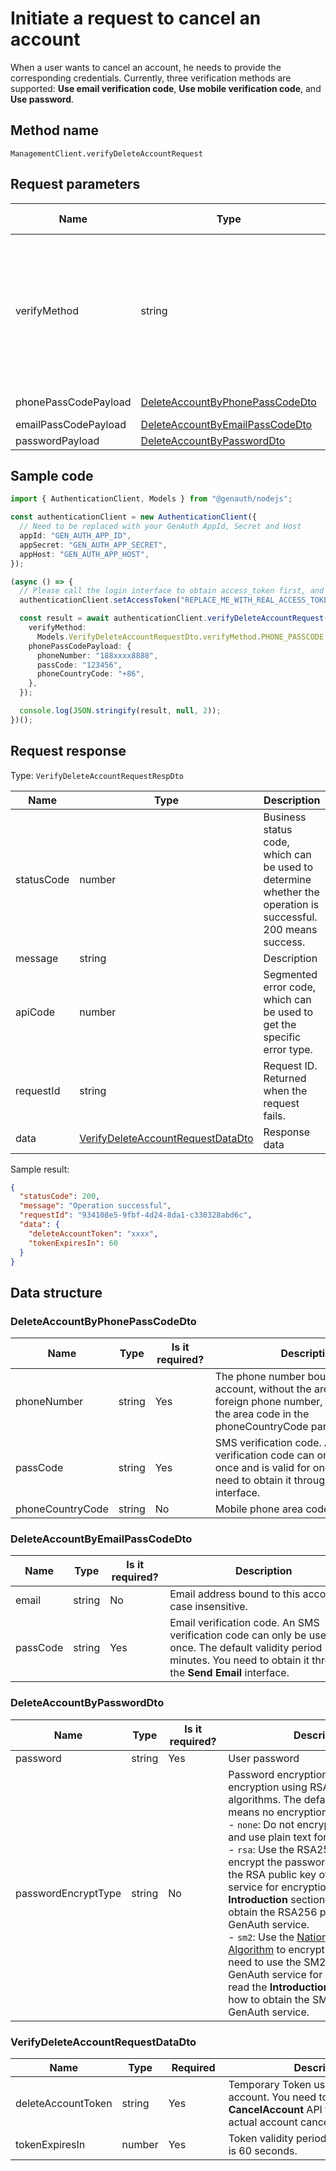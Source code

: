 # Initiate a request to cancel an account

<!--
Warning⚠️:
Do not modify this document directly,
https://github.com/Authing/authing-docs-factory
Use this project to generate
-->

<LastUpdated />

When a user wants to cancel an account, he needs to provide the corresponding credentials. Currently, three verification methods are supported: **Use email verification code**, **Use mobile verification code**, and **Use password**.

## Method name

`ManagementClient.verifyDeleteAccountRequest`

## Request parameters

| Name                 | Type                                                                           | <div style="width:80px">Required</div> | <div style="width:60px">Default value</div> | <div style="width:300px">Description</div>                                                                                                                                                                                                                                                                                                         | <div style="width:200px">Sample value</div> |
| -------------------- | ------------------------------------------------------------------------------ | -------------------------------------- | ------------------------------------------- | -------------------------------------------------------------------------------------------------------------------------------------------------------------------------------------------------------------------------------------------------------------------------------------------------------------------------------------------------- | ------------------------------------------- |
| verifyMethod         | string                                                                         | yes                                    | -                                           | Account deregistration verification method:<br>- `PHONE_PASSCODE`: Use phone number verification code method for verification. <br>- `EMAIL_PASSCODE`: Use email verification code method for verification. <br>- `PASSWORD`: If the user has neither a phone number nor an email bound, the password can be used as the verification method. <br> | `PHONE_PASSCODE`                            |
| phonePassCodePayload | <a href="#DeleteAccountByPhonePassCodeDto">DeleteAccountByPhonePassCodeDto</a> | No                                     | -                                           | Data verified by phone number verification code                                                                                                                                                                                                                                                                                                    |                                             |
| emailPassCodePayload | <a href="#DeleteAccountByEmailPassCodeDto">DeleteAccountByEmailPassCodeDto</a> | No                                     | -                                           | Data verified by email verification code                                                                                                                                                                                                                                                                                                           |                                             |
| passwordPayload      | <a href="#DeleteAccountByPasswordDto">DeleteAccountByPasswordDto</a>           | No                                     | -                                           | Data verified by password                                                                                                                                                                                                                                                                                                                          |                                             |

## Sample code

```ts
import { AuthenticationClient, Models } from "@genauth/nodejs";

const authenticationClient = new AuthenticationClient({
  // Need to be replaced with your GenAuth AppId, Secret and Host
  appId: "GEN_AUTH_APP_ID",
  appSecret: "GEN_AUTH_APP_SECRET",
  appHost: "GEN_AUTH_APP_HOST",
});

(async () => {
  // Please call the login interface to obtain access_token first, and call the setAccessToken method to set access_token
  authenticationClient.setAccessToken("REPLACE_ME_WITH_REAL_ACCESS_TOKEN");

  const result = await authenticationClient.verifyDeleteAccountRequest({
    verifyMethod:
      Models.VerifyDeleteAccountRequestDto.verifyMethod.PHONE_PASSCODE,
    phonePassCodePayload: {
      phoneNumber: "188xxxx8888",
      passCode: "123456",
      phoneCountryCode: "+86",
    },
  });

  console.log(JSON.stringify(result, null, 2));
})();
```

## Request response

Type: `VerifyDeleteAccountRequestRespDto`

| Name       | Type                                                                               | Description                                                                                                  |
| ---------- | ---------------------------------------------------------------------------------- | ------------------------------------------------------------------------------------------------------------ |
| statusCode | number                                                                             | Business status code, which can be used to determine whether the operation is successful. 200 means success. |
| message    | string                                                                             | Description                                                                                                  |
| apiCode    | number                                                                             | Segmented error code, which can be used to get the specific error type.                                      |
| requestId  | string                                                                             | Request ID. Returned when the request fails.                                                                 |
| data       | <a href="#VerifyDeleteAccountRequestDataDto">VerifyDeleteAccountRequestDataDto</a> | Response data                                                                                                |

Sample result:

```json
{
  "statusCode": 200,
  "message": "Operation successful",
  "requestId": "934108e5-9fbf-4d24-8da1-c330328abd6c",
  "data": {
    "deleteAccountToken": "xxxx",
    "tokenExpiresIn": 60
  }
}
```

## Data structure

### <a id="DeleteAccountByPhonePassCodeDto"></a> DeleteAccountByPhonePassCodeDto

| Name             | Type   | <div style="width:80px">Is it required?</div> | <div style="width:300px">Description</div>                                                                                                                      | <div style="width:200px">Sample value</div> |
| ---------------- | ------ | --------------------------------------------- | --------------------------------------------------------------------------------------------------------------------------------------------------------------- | ------------------------------------------- |
| phoneNumber      | string | Yes                                           | The phone number bound to this account, without the area code. If it is a foreign phone number, please specify the area code in the phoneCountryCode parameter. | `188xxxx8888`                               |
| passCode         | string | Yes                                           | SMS verification code. An SMS verification code can only be used once and is valid for one minute. You need to obtain it through the **Send SMS** interface.    | `123456`                                    |
| phoneCountryCode | string | No                                            | Mobile phone area code                                                                                                                                          | `+86`                                       |

### <a id="DeleteAccountByEmailPassCodeDto"></a> DeleteAccountByEmailPassCodeDto

| Name     | Type   | <div style="width:80px">Is it required?</div> | <div style="width:300px">Description</div>                                                                                                                                     | <div style="width:200px">Sample value</div> |
| -------- | ------ | --------------------------------------------- | ------------------------------------------------------------------------------------------------------------------------------------------------------------------------------ | ------------------------------------------- |
| email    | string | No                                            | Email address bound to this account, case insensitive.                                                                                                                         |                                             |
| passCode | string | Yes                                           | Email verification code. An SMS verification code can only be used once. The default validity period is 5 minutes. You need to obtain it through the **Send Email** interface. |                                             |

### <a id="DeleteAccountByPasswordDto"></a> DeleteAccountByPasswordDto

| Name                | Type   | <div style="width:80px">Is it required?</div> | <div style="width:300px">Description</div>                                                                                                                                                                                                                                                                                                                                                                                                                                                                                                                                                                                                                                                                                                                                                | <div style="width:200px">Sample value</div> |
| ------------------- | ------ | --------------------------------------------- | ----------------------------------------------------------------------------------------------------------------------------------------------------------------------------------------------------------------------------------------------------------------------------------------------------------------------------------------------------------------------------------------------------------------------------------------------------------------------------------------------------------------------------------------------------------------------------------------------------------------------------------------------------------------------------------------------------------------------------------------------------------------------------------------- | ------------------------------------------- |
| password            | string | Yes                                           | User password                                                                                                                                                                                                                                                                                                                                                                                                                                                                                                                                                                                                                                                                                                                                                                             |                                             |
| passwordEncryptType | string | No                                            | Password encryption type, supports encryption using RSA256 and SM2 algorithms. The default is `none`, which means no encryption. <br>- `none`: Do not encrypt the password and use plain text for transmission. <br>- `rsa`: Use the RSA256 algorithm to encrypt the password. You need to use the RSA public key of the GenAuth service for encryption. Please read the **Introduction** section to learn how to obtain the RSA256 public key of the GenAuth service. <br>- `sm2`: Use the [National Secret SM2 Algorithm](https://baike.baidu.com/item/SM2/15081831) to encrypt the password. You need to use the SM2 public key of the GenAuth service for encryption. Please read the **Introduction** section to learn how to obtain the SM2 public key of the GenAuth service. <br> | sm2                                         |

### <a id="VerifyDeleteAccountRequestDataDto"></a> VerifyDeleteAccountRequestDataDto

| Name               | Type   | <div style="width:80px">Required</div> | <div style="width:300px">Description</div>                                                                                                  | <div style="width:200px">Sample value</div> |
| ------------------ | ------ | -------------------------------------- | ------------------------------------------------------------------------------------------------------------------------------------------- | ------------------------------------------- |
| deleteAccountToken | string | Yes                                    | Temporary Token used to cancel an account. You need to call the **CancelAccount** API to perform the actual account cancellation operation. | `xxxx`                                      |
| tokenExpiresIn     | number | Yes                                    | Token validity period. The default value is 60 seconds.                                                                                     | `60`                                        |
